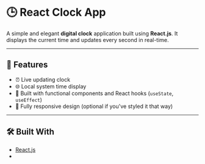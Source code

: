 # 🕒 React Clock App

A simple and elegant **digital clock** application built using **React.js**. It displays the current time and updates every second in real-time.

---

## 🔧 Features

- ⏰ Live updating clock
- 🌐 Local system time display
- 🧠 Built with functional components and React hooks (`useState`, `useEffect`)
- 📱 Fully responsive design (optional if you've styled it that way)

---

## 🛠️ Built With

- [React.js](https://reactjs.org/)
- 
